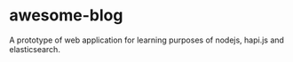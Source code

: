 # awesome-blog
A prototype of web application for learning purposes of nodejs, hapi.js and elasticsearch.
